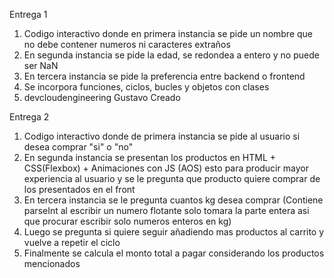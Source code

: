 Entrega 1

1. Codigo interactivo donde en primera instancia se pide un nombre que no debe contener numeros ni caracteres extraños
2. En segunda instancia se pide la edad, se redondea a entero y no puede ser NaN
3. En tercera instancia se pide la preferencia entre backend o frontend
4. Se incorpora funciones, ciclos, bucles y objetos con clases
5. devcloudengineering Gustavo Creado

Entrega 2

1. Codigo interactivo donde de primera instancia se pide al usuario si desea comprar "si" o "no"
2. En segunda instancia se presentan los productos en HTML + CSS(Flexbox) + Animaciones con JS (AOS) esto para producir mayor experiencia al usuario y se le pregunta que producto quiere comprar de los presentados en el front
3. En tercera instancia se le pregunta cuantos kg desea comprar (Contiene parseInt al escribir un numero flotante solo tomara la parte entera asi que procurar escribir solo numeros enteros en kg)
4. Luego se pregunta si quiere seguir añadiendo mas productos al carrito y vuelve a repetir el ciclo
5. Finalmente se calcula el monto total a pagar considerando los productos mencionados
